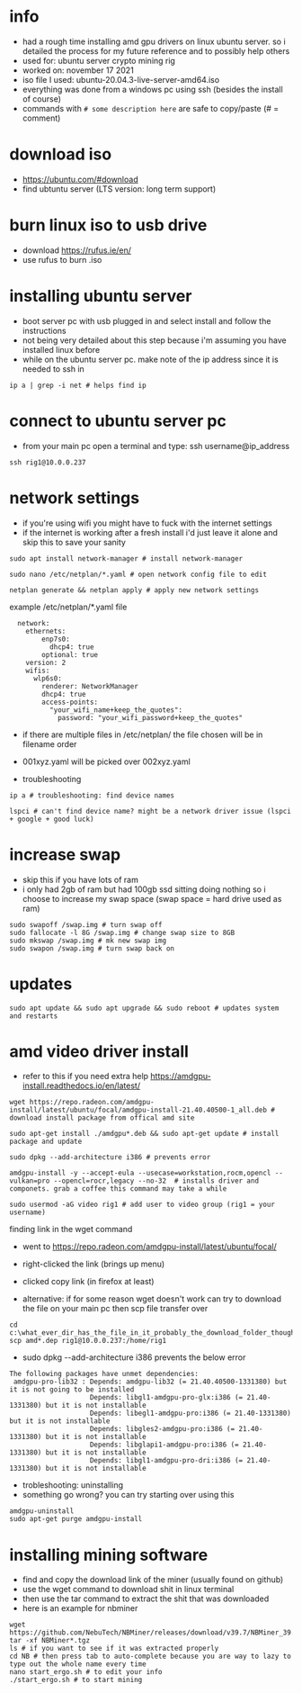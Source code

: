 # info
- had a rough time installing amd gpu drivers on linux ubuntu server. so i detailed the process for my future reference and to possibly help others
- used for: ubuntu server crypto mining rig
- worked on: november 17 2021
- iso file I used: ubuntu-20.04.3-live-server-amd64.iso
- everything was done from a windows pc using ssh (besides the install of course)
- commands with ```# some description here``` are safe to copy/paste (# = comment)

# download iso
- https://ubuntu.com/#download
- find ubtuntu server (LTS version: long term support)

# burn linux iso to usb drive
- download https://rufus.ie/en/
- use rufus to burn .iso

# installing ubuntu server
- boot server pc with usb plugged in and select install and follow the instructions
- not being very detailed about this step because i'm assuming you have installed linux before
- while on the ubuntu server pc. make note of the ip address since it is needed to ssh in
```
ip a | grep -i net # helps find ip
```

# connect to ubuntu server pc
- from your main pc open a terminal and type: ssh username@ip_address
```
ssh rig1@10.0.0.237
```

# network settings
- if you're using wifi you might have to fuck with the internet settings
- if the internet is working after a fresh install i'd just leave it alone and skip this to save your sanity

```
sudo apt install network-manager # install network-manager
```
```
sudo nano /etc/netplan/*.yaml # open network config file to edit
```
```
netplan generate && netplan apply # apply new network settings
```

example /etc/netplan/*.yaml file
```
  network:
    ethernets:
        enp7s0:
          dhcp4: true
        optional: true
    version: 2
    wifis:
      wlp6s0:
        renderer: NetworkManager
        dhcp4: true
        access-points:
          "your_wifi_name+keep_the_quotes":
            password: "your_wifi_password+keep_the_quotes"   
```
- if there are multiple files in /etc/netplan/ the file chosen will be in filename order
- 001xyz.yaml will be picked over 002xyz.yaml

- troubleshooting
```
ip a # troubleshooting: find device names
```
```
lspci # can't find device name? might be a network driver issue (lspci + google + good luck)
```

# increase swap
- skip this if you have lots of ram
- i only had 2gb of ram but had 100gb ssd sitting doing nothing so i choose to increase my swap space (swap space = hard drive used as ram)
```
sudo swapoff /swap.img # turn swap off
sudo fallocate -l 8G /swap.img # change swap size to 8GB
sudo mkswap /swap.img # mk new swap img
sudo swapon /swap.img # turn swap back on
```

# updates
```
sudo apt update && sudo apt upgrade && sudo reboot # updates system and restarts
```

# amd video driver install
- refer to this if you need extra help https://amdgpu-install.readthedocs.io/en/latest/

```
wget https://repo.radeon.com/amdgpu-install/latest/ubuntu/focal/amdgpu-install-21.40.40500-1_all.deb # download install package from offical amd site
```
```
sudo apt-get install ./amdgpu*.deb && sudo apt-get update # install package and update
```
```
sudo dpkg --add-architecture i386 # prevents error
```
```
amdgpu-install -y --accept-eula --usecase=workstation,rocm,opencl --vulkan=pro --opencl=rocr,legacy --no-32  # installs driver and componets. grab a coffee this command may take a while
```
```
sudo usermod -aG video rig1 # add user to video group (rig1 = your username)
```
finding link in the wget command
- went to https://repo.radeon.com/amdgpu-install/latest/ubuntu/focal/
- right-clicked the link (brings up menu)
- clicked copy link (in firefox at least)

- alternative: if for some reason wget doesn't work can try to download the file on your main pc then scp file transfer over

```
cd c:\what_ever_dir_has_the_file_in_it_probably_the_download_folder_thought
scp amd*.dep rig1@10.0.0.237:/home/rig1
```

- sudo dpkg --add-architecture i386 prevents the below error
```
The following packages have unmet dependencies:
 amdgpu-pro-lib32 : Depends: amdgpu-lib32 (= 21.40.40500-1331380) but it is not going to be installed
                    Depends: libgl1-amdgpu-pro-glx:i386 (= 21.40-1331380) but it is not installable
                    Depends: libegl1-amdgpu-pro:i386 (= 21.40-1331380) but it is not installable
                    Depends: libgles2-amdgpu-pro:i386 (= 21.40-1331380) but it is not installable
                    Depends: libglapi1-amdgpu-pro:i386 (= 21.40-1331380) but it is not installable
                    Depends: libgl1-amdgpu-pro-dri:i386 (= 21.40-1331380) but it is not installable
```
- trobleshooting: uninstalling
- something go wrong? you can try starting over using this
```
amdgpu-uninstall
sudo apt-get purge amdgpu-install
```


# installing mining software
- find and copy the download link of the miner (usually found on github)
- use the wget command to download shit in linux terminal
- then use the tar command to extract the shit that was downloaded
- here is an example for nbminer

```
wget https://github.com/NebuTech/NBMiner/releases/download/v39.7/NBMiner_39.7_Linux.tgz
tar -xf NBMiner*.tgz
ls # if you want to see if it was extracted properly
cd NB # then press tab to auto-complete because you are way to lazy to type out the whole name every time
nano start_ergo.sh # to edit your info
./start_ergo.sh # to start mining
```
